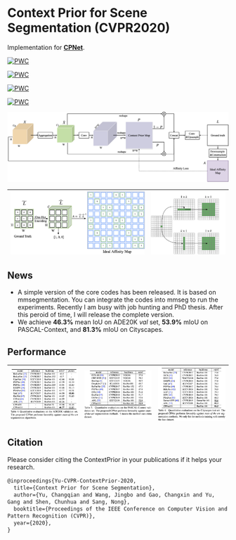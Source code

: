 # Context Prior for Scene Segmentation (CVPR2020)
Implementation for **[CPNet](https://arxiv.org/abs/2004.01547)**.

[![PWC](https://img.shields.io/endpoint.svg?url=https://paperswithcode.com/badge/context-prior-for-scene-segmentation/semantic-segmentation-on-ade20k)](https://paperswithcode.com/sota/semantic-segmentation-on-ade20k?p=context-prior-for-scene-segmentation)

[![PWC](https://img.shields.io/endpoint.svg?url=https://paperswithcode.com/badge/context-prior-for-scene-segmentation/scene-understanding-on-ade20k-val)](https://paperswithcode.com/sota/scene-understanding-on-ade20k-val?p=context-prior-for-scene-segmentation)

[![PWC](https://img.shields.io/endpoint.svg?url=https://paperswithcode.com/badge/context-prior-for-scene-segmentation/semantic-segmentation-on-pascal-context)](https://paperswithcode.com/sota/semantic-segmentation-on-pascal-context?p=context-prior-for-scene-segmentation)

[![PWC](https://img.shields.io/endpoint.svg?url=https://paperswithcode.com/badge/context-prior-for-scene-segmentation/semantic-segmentation-on-cityscapes)](https://paperswithcode.com/sota/semantic-segmentation-on-cityscapes?p=context-prior-for-scene-segmentation)

![Network](figs/network.png)

![Affinity](figs/affinity-map.png) | ![Aggregation](figs/aggregation-module.png)
:-------------------------:|:-------------------------:
## News
- A simple version of the core codes has been released. It is based on mmsegmentation. You can integrate the codes into mmseg to run the experiments. Recently I am busy with job hunting and PhD thesis. After this peroid of time, I will release the complete version.
- We achieve **46.3%** mean IoU on ADE20K *val* set, **53.9%** mIoU on PASCAL-Context, and **81.3%** mIoU on Cityscapes.

## Performance
![ADE](figs/ade.png)|![Pascal-Context](figs/pascal-cxt.png)|![Cityscapes](figs/cityscapes.png)
:-------------------------:|:-------------------------:|:-------------------------:

## Citation
Please consider citing the ContextPrior in your publications if it helps your research. 
```
@inproceedings{Yu-CVPR-ContextPrior-2020,
  title={Context Prior for Scene Segmentation},
  author={Yu, Changqian and Wang, Jingbo and Gao, Changxin and Yu, Gang and Shen, Chunhua and Sang, Nong},
  booktitle={Proceedings of the IEEE Conference on Computer Vision and Pattern Recognition (CVPR)},
  year={2020},
}
```
